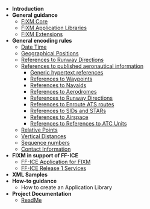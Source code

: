 - **Introduction**
- **General guidance**
  - [FIXM Core](general-guidance/Understanding-FIXM-Core.md)
  - [FIXM Application Libraries](general-guidance/Understanding-FIXM-Applications.md)
  - [FIXM Extensions](general-guidance/Understanding-FIXM-Extensions.md)
- **General encoding rules**
  - [Date Time](general-encoding-rules/Encoding-Date-Time.md)
  - [Geographical Positions](general-encoding-rules/Encoding-Geographical-positions.md)
  - [References to Runway Directions](general-encoding-rules/Encoding-references-to-Runway-Directions.md)
  - [References to published aeronautical information](general-encoding-rules/References-to-published-aeronautical-information.md)
    - [Generic hypertext references](general-encoding-rules/Generic-hypertext-references.md)
    - [References to Waypoints](general-encoding-rules/Encoding-references-to-Waypoints.md)
    - [References to Navaids](general-encoding-rules/Encoding-references-to-Navaids.md)
    - [References to Aerodromes](general-encoding-rules/Encoding-references-to-Aerodromes.md)
    - [References to Runway Directions](general-encoding-rules/Encoding-references-to-Runway-Directions.md)
    - [References to Enroute ATS routes](general-encoding-rules/Encoding-references-to-(Enroute)-ATS-routes.md)
    - [References to SIDs and STARs](general-encoding-rules/Encoding-references-to-SIDs-and-STARs.md)
    - [References to Airspace](general-encoding-rules/Encoding-references-to-Airspace.md)
    - [References to References to ATC Units](general-encoding-rules/Encoding-references-to-References-to-(ATC)-Units.md)
  - [Relative Points](general-encoding-rules/Encoding-Relative-Points.md)
  - [Vertical Distances](general-encoding-rules/Encoding-Vertical-Distances.md)
  - [Sequence numbers](general-encoding-rules/Encoding-Sequence-numbers.md)
  - [Contact Information](general-encoding-rules/Encoding-Contact-Information.md)
- **FIXM in support of FF-ICE**
  - [FF-ICE Application for FIXM](understanding/Understanding-the-FFICE-Application-for-FIXM.md)
  - [FF-ICE Release 1 Services](understanding/The-FFICE-Release-1-Services.md)
- **XML Samples**
- **How-to guidance**
  - How to create an Application Library
- **Project Documentation**
  - [ReadMe](https://github.com/fgraciani/testingdocsify)
